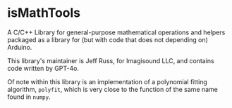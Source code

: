 
# isMathTools

A C/C++ Library for general-purpose mathematical operations and helpers packaged as a library for (but with code that does not depending on) Arduino.

This library's maintainer is Jeff Russ, for Imagisound LLC, and contains code written by GPT-4o. 

Of note within this library is an implementation of a polynomial fitting algorithm, `polyfit`, which is very close to the function of the same name found in `numpy`.

